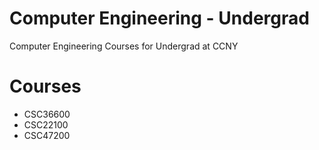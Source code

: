 # Computer Engineering - Undergrad
Computer Engineering Courses for Undergrad at CCNY

# Courses

- CSC36600
- CSC22100
- CSC47200